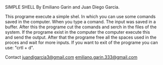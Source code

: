 SIMPLE SHELL
By Emiliano Garin and Juan Diego Garcia.

This programe execute a simple shel. In which you can use some comands saved in the computer.
When you type a comand. The input was saved in a buffer. After this the programe cut the comands and serch in the files of the system.
If the programe exist in the computer the computer execute this and send the output. After that the programe free all the spaces used in the proces and wait for more inputs. If you want to exit of the programe you can use: "crtl + d". 

Contact
juandigarcia3@gmail.com
emiliano.garin.333@gmail.com 
